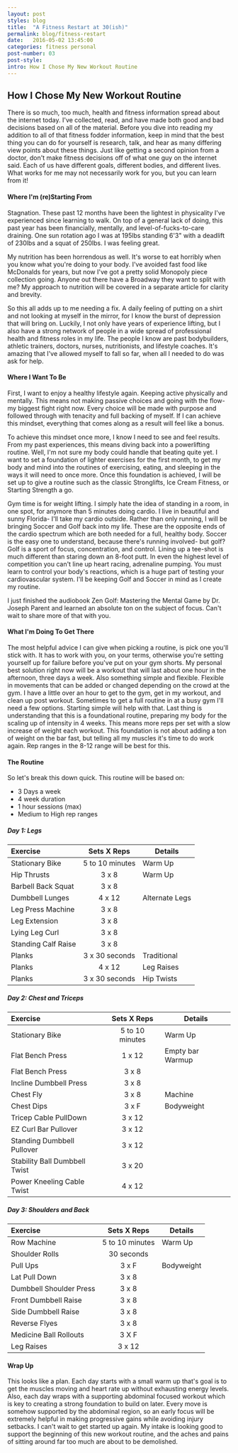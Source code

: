 ```yaml
---
layout: post
styles: blog
title:  "A Fitness Restart at 30(ish)"
permalink: blog/fitness-restart
date:   2016-05-02 13:45:00
categories: fitness personal
post-number: 03
post-style:
intro: How I Chose My New Workout Routine
---
```

## How I Chose My New Workout Routine

There is so much, too much, health and fitness information spread about the internet today. I've collected, read, and have made both good and bad decisions based on all of the material. Before you dive into reading my addition to all of that fitness fodder information, keep in mind that the best thing you can do for yourself is research, talk, and hear as many differing view points about these things. Just like getting a second opinion from a doctor, don't make fitness decisions off of what one guy on the internet said. Each of us have different goals, different bodies, and different lives. What works for me may not necessarily work for you, but you can learn from it!

#### Where I'm (re)Starting From

Stagnation. These past 12 months have been the lightest in physicality I've experienced since learning to walk. On top of a general lack of doing, this past year has been financially, mentally, and level-of-fucks-to-care draining. One sun rotation ago I was at 195lbs standing 6'3" with a deadlift of 230lbs and a squat of 250lbs. I was feeling great.

My nutrition has been horrendous as well. It's worse to eat horribly when you know what you're doing to your body. I've avoided fast food like McDonalds for years, but now I've got a pretty solid Monopoly piece collection going. Anyone out there have a Broadway they want to split with me? My approach to nutrition will be covered in a separate article for clarity and brevity.

So this all adds up to me needing a fix. A daily feeling of putting on a shirt and not looking at myself in the mirror, for I know the burst of depression that will bring on. Luckily, I not only have years of experience lifting, but I also have a strong network of people in a wide spread of professional health and fitness roles in my life. The people I know are past bodybuilders, athletic trainers, doctors, nurses, nutritionists, and lifestyle coaches. It's amazing that I've allowed myself to fall so far, when all I needed to do was ask for help.

#### Where I Want To Be

First, I want to enjoy a healthy lifestyle again. Keeping active physically and mentally. This means not making passive choices and going with the flow- my biggest fight right now. Every choice will be made with purpose and followed through with tenacity and full backing of myself. If I can achieve this mindset, everything that comes along as a result will feel like a bonus.

To achieve this mindset once more, I know I need to see and feel results. From my past experiences, this means diving back into a powerlifting routine. Well, I'm not sure my body could handle that beating quite yet. I want to set a foundation of lighter exercises for the first month, to get my body and mind into the routines of exercising, eating, and sleeping in the ways it will need to once more. Once this foundation is achieved, I will be set up to give a routine such as the classic Stronglifts, Ice Cream Fitness, or Starting Strength a go.

Gym time is for weight lifting. I simply hate the idea of standing in a room, in one spot, for anymore than 5 minutes doing cardio. I live in beautiful and sunny Florida- I'll take my cardio outside. Rather than only running, I will be bringing Soccer and Golf back into my life. These are the opposite ends of the cardio spectrum which are both needed for a full, healthy body. Soccer is the easy one to understand, because there's running involved- but golf? Golf is a sport of focus, concentration, and control. Lining up a tee-shot is much different than staring down an 8-foot putt. In even the highest level of competition you can't line up heart racing, adrenaline pumping. You must learn to control your body's reactions, which is a huge part of testing your cardiovascular system. I'll be keeping Golf and Soccer in mind as I create my routine.

I just finished the audiobook Zen Golf: Mastering the Mental Game by Dr. Joseph Parent and learned an absolute ton on the subject of focus. Can't wait to share more of that with you.

#### What I'm Doing To Get There

The most helpful advice I can give when picking a routine, is pick one you'll stick with. It has to work with you, on your terms, otherwise you're setting yourself up for failure before you've put on your gym shorts. My personal best solution right now will be a workout that will last about one hour in the afternoon, three days a week. Also something simple and flexible. Flexible in movements that can be added or changed depending on the crowd at the gym. I have a little over an hour to get to the gym, get in my workout, and clean up post workout. Sometimes to get a full routine in at a busy gym I'll need a few options. Starting simple will help with that. Last thing is understanding that this is a foundational routine, preparing my body for the scaling up of intensity in 4 weeks. This means more reps per set with a slow increase of weight each workout. This foundation is not about adding a ton of weight on the bar fast, but telling all my muscles it's time to do work again. Rep ranges in the 8-12 range will be best for this.


#### The Routine

So let's break this down quick. This routine will be based on:

- 3 Days a week
- 4 week duration
- 1 hour sessions (max)
- Medium to High rep ranges

##### Day 1: Legs

| Exercise | Sets X Reps | Details |
|:-------------------|:-------------:|---------|
|Stationary Bike     | 5 to 10 minutes | Warm Up|
| Hip Thrusts | 3 x 8 | Warm Up |
| Barbell Back Squat | 3 x 8 | |
| Dumbbell Lunges | 4 x 12 | Alternate Legs |
|Leg Press Machine | 3 x 8 | |
|Leg Extension | 3 x 8 | |
|Lying Leg Curl | 3 x 8 | |
| Standing Calf Raise | 3 x 8 | |
|Planks | 3 x 30 seconds | Traditional |
|Planks | 4 x 12 | Leg Raises |
|Planks | 3 x 30 seconds | Hip Twists |


##### Day 2: Chest and Triceps

| Exercise | Sets X Reps | Details |
|:-------------------|:-------------:|---------|
| Stationary Bike| 5 to 10 minutes | Warm Up|
| Flat Bench Press | 1 x 12 | Empty bar Warmup |
| Flat Bench Press | 3 x 8 | |
| Incline Dumbbell Press | 3 x 8 | |
| Chest Fly | 3 x 8 | Machine | |
| Chest Dips | 3 x F | Bodyweight | |
| Tricep Cable PullDown | 3 x 12 | |
| EZ Curl Bar Pullover | 3 x 12 | |
| Standing Dumbbell Pullover | 3 x 12 | |
| Stability Ball Dumbbell Twist | 3 x 20 |
| Power Kneeling Cable Twist | 4 x 12 |



##### Day 3: Shoulders and Back

| Exercise | Sets X Reps | Details |
|:-------------------|:-------------:|---------|
| Row Machine | 5 to 10 minutes | Warm Up|
| Shoulder Rolls | 30 seconds | |
| Pull Ups | 3 x F | Bodyweight |
| Lat Pull Down | 3 x 8 | |
| Dumbbell Shoulder Press | 3 x 8| |
| Front Dumbbell Raise | 3 x 8 | |
| Side Dumbbell Raise | 3 x 8 | |
| Reverse Flyes | 3 x 8 | |
| Medicine Ball Rollouts | 3 X F | |
| Leg Raises | 3 x 12 | |

#### Wrap Up

This looks like a plan. Each day starts with a small warm up that's goal is to get the muscles moving and heart rate up without exhausting energy levels. Also, each day wraps with a supporting abdominal focused workout which is key to creating a strong foundation to build on later. Every move is somehow supported by the abdominal region, so an early focus will be extremely helpful in making progressive gains while avoiding injury setbacks. I can't wait to get started up again. My intake is looking good to support the beginning of this new workout routine, and the aches and pains of sitting around far too much are about to be demolished.
